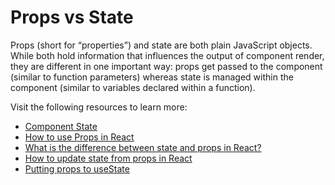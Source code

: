 # Props vs State

Props (short for “properties”) and state are both plain JavaScript objects. While both hold information that influences the output of component render, they are different in one important way: props get passed to the component (similar to function parameters) whereas state is managed within the component (similar to variables declared within a function).

Visit the following resources to learn more:

- [Component State](https://reactjs.org/docs/faq-state.html)
- [How to use Props in React](https://www.robinwieruch.de/react-pass-props-to-component/)
- [What is the difference between state and props in React?](https://stackoverflow.com/questions/27991366/what-is-the-difference-between-state-and-props-in-react)
- [How to update state from props in React](https://www.robinwieruch.de/react-derive-state-props/)
- [Putting props to useState](https://tkdodo.eu/blog/putting-props-to-use-state)

